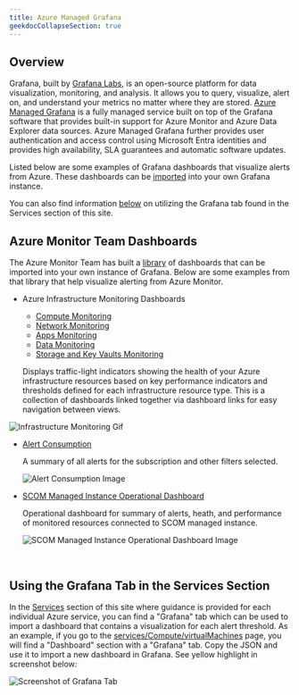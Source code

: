 ```yaml
---
title: Azure Managed Grafana
geekdocCollapseSection: true
---
```


## Overview
Grafana, built by [Grafana Labs](https://grafana.com/), is an open-source platform for data visualization, monitoring, and analysis. It allows you to query, visualize, alert on, and understand your metrics no matter where they are stored.  [Azure Managed Grafana](https://learn.microsoft.com/azure/managed-grafana/overview) is a fully managed service built on top of the Grafana software that provides built-in support for Azure Monitor and Azure Data Explorer data sources.  Azure Managed Grafana further provides user authentication and access control using Microsoft Entra identities and provides high availability, SLA guarantees and automatic software updates.

Listed below are some examples of Grafana dashboards that visualize alerts from Azure.  These dashboards can be [imported](https://learn.microsoft.com/azure/managed-grafana/how-to-create-dashboard?tabs=azure-portal#import-a-grafana-dashboard) into your own Grafana instance.

You can also find information [below](#using-the-grafana-tab-in-the-services-section) on utilizing the Grafana tab found in the Services section of this site.

## Azure Monitor Team Dashboards
The Azure Monitor Team has built a [library](https://grafana.com/orgs/azuremonitorteam/dashboards) of dashboards that can be imported into your own instance of Grafana.  Below are some examples from that library that help visualize alerting from Azure Monitor.

- Azure Infrastructure Monitoring Dashboards
  - [Compute Monitoring](https://grafana.com/grafana/dashboards/19943-azure-infrastructure-compute-monitoring/)
  - [Network Monitoring](https://grafana.com/grafana/dashboards/21255-azure-infrastructure-network-monitoring/)
  - [Apps Monitoring](https://grafana.com/grafana/dashboards/21257-azure-infrastructure-apps-monitoring/)
  - [Data Monitoring](https://grafana.com/grafana/dashboards/21256-azure-infrastructure-data-monitoring/)
  - [Storage and Key Vaults Monitoring](https://grafana.com/grafana/dashboards/21253-azure-infrastructure-storage-and-key-vaults-monitoring/)

  Displays traffic-light indicators showing the health of your Azure infrastructure resources based on key performance indicators and thresholds defined for each infrastructure resource type.  This is a collection of dashboards linked together via dashboard links for easy navigation between views.

![Infrastructure Monitoring Gif](../../img/azure_infra_monitor.gif)

- [Alert Consumption](https://grafana.com/grafana/dashboards/15128-azure-alert-consumption/)

  A summary of all alerts for the subscription and other filters selected.

  ![Alert Consumption Image](https://grafana.com/api/dashboards/15128/images/11874/image)

- [SCOM Managed Instance Operational Dashboard](https://grafana.com/grafana/dashboards/19919-azure-scom-managed-instance-operational-dashboard/)

  Operational dashboard for summary of alerts, heath, and performance of monitored resources connected to SCOM managed instance.

  ![SCOM Managed Instance Operational Dashboard Image](https://grafana.com/api/dashboards/19919/images/15100/image)
<br/>

## Using the Grafana Tab in the Services Section
In the [Services](https://azure.github.io/azure-monitor-baseline-alerts/services/) section of this site where guidance is provided for each individual Azure service, you can find a "Grafana" tab which can be used to import a dashboard that contains a visualization for each alert threshold.  As an example, if you go to the [services/Compute/virtualMachines](https://azure.github.io/azure-monitor-baseline-alerts/services/Compute/virtualMachines/) page, you will find a "Dashboard" section with a "Grafana" tab.  Copy the JSON and use it to import a new dashboard in Grafana.  See yellow highlight in screenshot below:

![Screenshot of Grafana Tab](../../img/grafana-tab.png)
